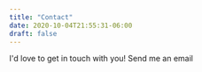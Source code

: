 ```yaml
---
title: "Contact"
date: 2020-10-04T21:55:31-06:00
draft: false
---
```


I'd love to get in touch with you! Send me an email 